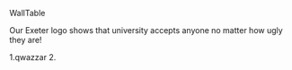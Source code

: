 WallTable

Our Exeter logo shows that university accepts anyone no matter how ugly they are!

1.qwazzar
2.